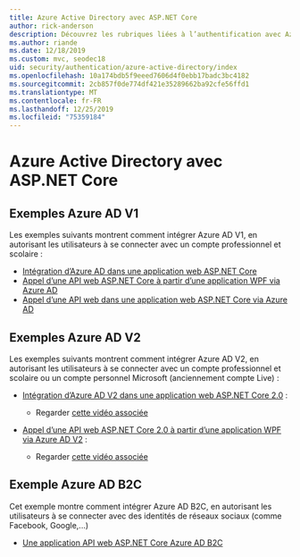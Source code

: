```yaml
---
title: Azure Active Directory avec ASP.NET Core
author: rick-anderson
description: Découvrez les rubriques liées à l’authentification avec Azure Active Directory dans ASP.NET Core.
ms.author: riande
ms.date: 12/18/2019
ms.custom: mvc, seodec18
uid: security/authentication/azure-active-directory/index
ms.openlocfilehash: 10a174bdb5f9eeed7606d4f0ebb17badc3bc4182
ms.sourcegitcommit: 2cb857f0de774df421e35289662ba92cfe56ffd1
ms.translationtype: MT
ms.contentlocale: fr-FR
ms.lasthandoff: 12/25/2019
ms.locfileid: "75359184"
---
```

# <a name="azure-active-directory-with-aspnet-core"></a>Azure Active Directory avec ASP.NET Core

## <a name="azure-ad-v1-samples"></a>Exemples Azure AD V1

Les exemples suivants montrent comment intégrer Azure AD V1, en autorisant les utilisateurs à se connecter avec un compte professionnel et scolaire :
* [Intégration d’Azure AD dans une application web ASP.NET Core](https://github.com/Azure-Samples/ms-identity-aspnetcore-webapp-tutorial)
* [Appel d’une API web ASP.NET Core à partir d’une application WPF via Azure AD](https://github.com/Azure-Samples/active-directory-dotnet-native-aspnetcore)
* [Appel d’une API web dans une application web ASP.NET Core via Azure AD](https://azure.microsoft.com/documentation/samples/active-directory-dotnet-webapp-webapi-openidconnect-aspnetcore/)

## <a name="azure-ad-v2-samples"></a>Exemples Azure AD V2

Les exemples suivants montrent comment intégrer Azure AD V2, en autorisant les utilisateurs à se connecter avec un compte professionnel et scolaire ou un compte personnel Microsoft (anciennement compte Live) :
* [Intégration d’Azure AD V2 dans une application web ASP.NET Core 2.0](https://github.com/Azure-Samples/active-directory-aspnetcore-webapp-openidconnect-v2) : 
  * Regarder [cette vidéo associée](https://channel9.msdn.com/Events/Build/2018/THR5001) 

* [Appel d’une API web ASP.NET Core 2.0 à partir d’une application WPF via Azure AD V2](https://github.com/azure-samples/active-directory-dotnet-native-aspnetcore-v2) : 
  * Regarder [cette vidéo associée](https://channel9.msdn.com/Events/Build/2018/THR5000)

## <a name="azure-ad-b2c-sample"></a>Exemple Azure AD B2C

Cet exemple montre comment intégrer Azure AD B2C, en autorisant les utilisateurs à se connecter avec des identités de réseaux sociaux (comme Facebook, Google,...)
* [Une application API web ASP.NET Core Azure AD B2C](https://azure.microsoft.com/resources/samples/active-directory-b2c-dotnetcore-webapi/)
